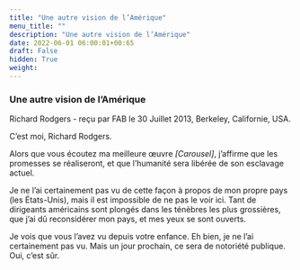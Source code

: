 ```yaml
---
title: "Une autre vision de l’Amérique"
menu_title: ""
description: "Une autre vision de l’Amérique"
date: 2022-06-01 06:00:01+00:65
draft: False
hidden: True
weight:
---
```

### Une autre vision de l’Amérique

Richard Rodgers - reçu par FAB le 30 Juillet 2013, Berkeley, Californie, USA.

C’est moi, Richard Rodgers.

Alors que vous écoutez ma meilleure œuvre *[Carousel]*, j’affirme que les promesses se réaliseront, et que l’humanité sera libérée de son esclavage actuel.

Je ne l’ai certainement pas vu de cette façon à propos de mon propre pays (les États-Unis), mais il est impossible de ne pas le voir ici. Tant de dirigeants américains sont plongés dans les ténèbres les plus grossières, que j’ai dû reconsidérer mon pays, et mes yeux se sont ouverts.

Je vois que vous l’avez vu depuis votre enfance. Eh bien, je ne l’ai certainement pas vu. Mais un jour prochain, ce sera de notoriété publique. Oui, c’est sûr.

